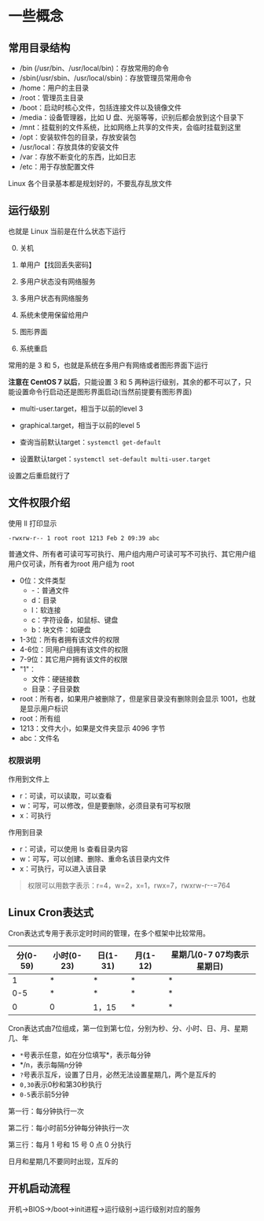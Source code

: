 # 一些概念

## 常用目录结构

- /bin (/usr/bin、/usr/local/bin)：存放常用的命令
- /sbin(/usr/sbin、/usr/local/sbin)：存放管理员常用命令
- /home：用户的主目录
- /root：管理员主目录
- /boot：启动时核心文件，包括连接文件以及镜像文件
- /media：设备管理器，比如 U 盘、光驱等等，识别后都会放到这个目录下
- /mnt：挂载别的文件系统，比如网络上共享的文件夹，会临时挂载到这里
- /opt：安装软件包的目录，存放安装包
- /usr/local：存放具体的安装文件
- /var：存放不断变化的东西，比如日志
- /etc：用于存放配置文件

Linux 各个目录基本都是规划好的，不要乱存乱放文件

## 运行级别

也就是 Linux 当前是在什么状态下运行

0. 关机 

1. 单用户【找回丢失密码】 

2. 多用户状态没有网络服务 

3. 多用户状态有网络服务 

4. 系统未使用保留给用户 

5. 图形界面 

6. 系统重启

常用的是 3 和 5，也就是系统在多用户有网络或者图形界面下运行

**注意在 CentOS 7 以后**，只能设置 3 和 5 两种运行级别，其余的都不可以了，只能设置命令行启动还是图形界面启动(当然前提要有图形界面)

- multi-user.target，相当于以前的level 3

- graphical.target，相当于以前的level 5

- 查询当前默认target：`systemctl get-default`

- 设置默认target：`systemctl set-default multi-user.target`

设置之后重启就行了

## 文件权限介绍

使用 ll 打印显示

```shell
-rwxrw-r-- 1 root root 1213 Feb 2 09:39 abc
```
普通文件、所有者可读可写可执行、用户组内用户可读可写不可执行、其它用户组用户仅可读，所有者为root 用户组为 root
- 0位：文件类型
  - -：普通文件
  - d：目录
  - l：软连接
  - c：字符设备，如鼠标、键盘
  - b：块文件：如硬盘
- 1-3位：所有者拥有该文件的权限
- 4-6位：同用户组拥有该文件的权限
- 7-9位：其它用户拥有该文件的权限
- "1"：
  - 文件：硬链接数 
  - 目录：子目录数
- root：所有者，如果用户被删除了，但是家目录没有删除则会显示 1001，也就是显示用户标识
- root：所有组
- 1213：文件大小，如果是文件夹显示 4096 字节
- abc：文件名

### 权限说明

作用到文件上

- r：可读，可以读取，可以查看
- w：可写，可以修改，但是要删除，必须目录有可写权限
- x：可执行

作用到目录

- r：可读，可以使用 ls 查看目录内容
- w：可写，可以创建、删除、重命名该目录内文件
- x：可执行，可以进入该目录

> 权限可以用数字表示：r=4，w=2，x=1，rwx=7，rwxrw-r--=764

## Linux Cron表达式

Cron表达式专用于表示定时时间的管理，在多个框架中比较常用。

| 分(0-59) | 小时(0-23) | 日(1-31) | 月(1-12) | 星期几(0-7 07均表示星期日) |
| -------- | ---------- | -------- | -------- | -------------------------- |
| 1        | *          | *        | *        | *                          |
| 0-5      | *          | *        | *        | *                          |
| 0        | 0          | 1，15    | *        | *                          |

Cron表达式由7位组成，第一位到第七位，分别为秒、分、小时、日、月、星期几、年

- `*`号表示任意，如在分位填写*，表示每分钟
- */n，表示每隔n分钟
- `?`号表示互斥，设置了日月，必然无法设置星期几，两个是互斥的
- `0,30`表示0秒和第30秒执行
- `0-5`表示前5分钟

第一行：每分钟执行一次

第二行：每小时前5分钟每分钟执行一次

第三行：每月 1 号和 15 号 0 点 0 分执行

日月和星期几不要同时出现，互斥的

## 开机启动流程

开机->BIOS->/boot->init进程->运行级别->运行级别对应的服务